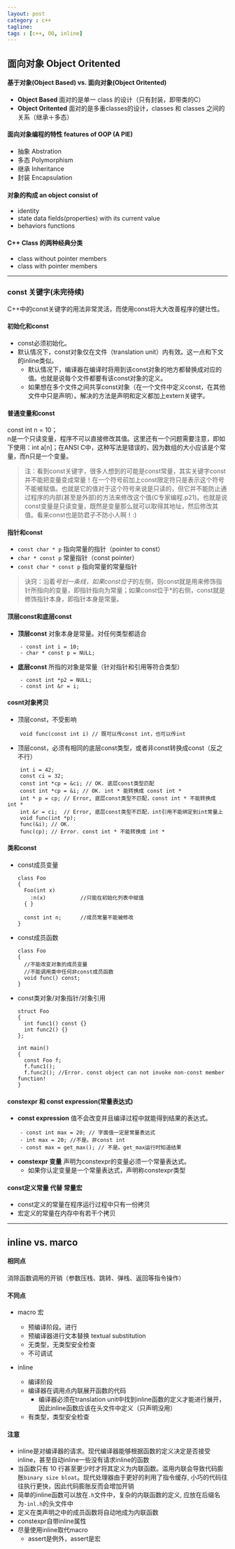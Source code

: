 ```yaml
---
layout: post
category : c++
tagline:
tags : [c++, OO, inline]
---
```



## 面向对象 Object Oritented  

#### 基于对象(Object Based) vs. 面向对象(Object Oritented)
- **Object Based** 面对的是单一 class 的设计（只有封装，即带类的C）
- **Object Oritented** 面对的是多重classes的设计，classes 和 classes 之间的关系（继承＋多态）

#### 面向对象编程的特性 features of OOP (A PIE)
- 抽象 Abstration
- 多态 Polymorphism
- 继承 Inheritance
- 封装 Encapsulation

#### 对象的构成 an object consist of
- identity
- state
	data fields(properties) with its current value
- behaviors
	functions

#### C++ Class 的两种经典分类
- class without pointer members
- class with pointer members


----
### const 关键字(未完待续)  

C++中的const关键字的用法非常灵活，而使用const将大大改善程序的健壮性。

#### 初始化和const
- const必须初始化。
- 默认情况下，const对象仅在文件（translation unit）内有效。这一点和下文的inline类似。
	- 默认情况下，编译器在编译时将用到该const对象的地方都替换成对应的值。也就是说每个文件都要有该const对象的定义。
	- 如果想在多个文件之间共享const对象（在一个文件中定义const，在其他文件中只是声明）。解决的方法是声明和定义都加上extern关键字。

#### 普通变量和const
const int n = 10；  
n是一个只读变量，程序不可以直接修改其值。这里还有一个问题需要注意，即如下使用：int a[n]；在ANSI C中，这种写法是错误的，因为数组的大小应该是个常量，而n只是一个变量。
> 注：看到const关键字，很多人想到的可能是const常量，其实关键字const并不能把变量变成常量！在一个符号前加上const限定符只是表示这个符号不能被赋值。也就是它的值对于这个符号来说是只读的，但它并不能防止通过程序的内部(甚至是外部)的方法来修改这个值(C专家编程.p21)。也就是说 const变量是只读变量，既然是变量那么就可以取得其地址，然后修改其值。看来const也是防君子不防小人啊！:)

#### 指针和const
- `const char * p` 指向常量的指针（pointer to const）
- `char * const p` 常量指针（const pointer）
- `const char * const p` 指向常量的常量指针
> 诀窍：沿着*号划一条线，如果const位于*的左侧，则const就是用来修饰指针所指向的变量，即指针指向为常量；如果const位于*的右侧，const就是修饰指针本身，即指针本身是常量。

#### 顶层const和底层const
- **顶层const** 对象本身是常量。对任何类型都适合
````
	- const int i = 10;
	- char * const p = NULL;
````
- **底层const** 所指的对象是常量（针对指针和引用等符合类型）  
````
	- const int *p2 = NULL;
	- const int &r = i;
````

#### cosnt对象拷贝
- 顶层const，不受影响  
````
	void func(const int i) // 既可以传const int，也可以传int
````

- 顶层const，必须有相同的底层const类型，或者非const转换成const（反之不行）
````
	int i = 42;
	const ci = 32;
	const int *cp = &ci; // OK. 底层const类型匹配
	const int *cp = &i; // OK. int * 能转换成 const int *
	int * p = cp; // Error, 底层const类型不匹配，const int * 不能转换成 int *
	int &r = ci;  // Error, 底层const类型不匹配，int引用不能绑定到int常量上
	void func(int *p);
	func(&i); // OK.
	func(cp); // Error. const int * 不能转换成 int *
````

#### 类和const
- const成员变量

      class Foo
      {
        Foo(int x)
          :n(x)           //只能在初始化列表中赋值   
        { }

        const int n;      //成员常量不能被修改   
      }

- const成员函数

      class Foo
      {
        //不能改变对象的成员变量
        //不能调用类中任何非const成员函数
        void func() const;        
      }

- const类对象/对象指针/对象引用

      struct Foo
      {
      	int func1() const {}
      	int func2() {}
      };

      int main()
      {
      	const Foo f;
      	f.func1();
      	f.func2(); //Error. const object can not invoke non-const member function!
      }

#### constexpr 和 const expression(常量表达式)
- **const expression** 值不会改变并且编译过程中就能得到结果的表达式。
````
	- const int max = 20; // 字面值一定是常量表达式
	- int max = 20; //不是。非const int
	- const max = get_max(); // 不是。get_max运行时知道结果
````
- **constexpr 变量** 声明为constexpr的变量必须一个常量表达式。
	- 如果你认定变量是一个常量表达式，声明称constexpr类型

#### const定义常量 代替 常量宏
  - const定义的常量在程序运行过程中只有一份拷贝
  - 宏定义的常量在内存中有若干个拷贝

----
## inline vs. marco

#### 相同点
消除函数调用的开销（参数压栈、跳转、弹栈、返回等指令操作）

#### 不同点
- macro 宏
  - 预编译阶段。进行
  - 预编译器进行文本替换 textual substitution
  - 无类型，无类型安全检查
  - 不可调试

- inline
  - 编译阶段
  - 编译器在调用点内联展开函数的代码
    - 编译器必须在translation unit中找到inline函数的定义才能进行展开，因此inline函数应该在头文件中定义（只声明没用）
  - 有类型，类型安全检查  

#### 注意
- inline是对编译器的请求。现代编译器能够根据函数的定义决定是否接受inline，甚至自动inline一些没有请求inline的函数
- 当函数只有 10 行甚至更少时才将其定义为内联函数。滥用内联会导致代码膨胀`binary size bloat`。现代处理器由于更好的利用了指令缓存, 小巧的代码往往执行更快，因此代码膨胀反而会增加开销
- 简单的inline函数可以放在`.h`文件中，复杂的内联函数的定义, 应放在后缀名为`-inl.h`的头文件中
- 定义在类声明之中的成员函数将自动地成为内联函数
- constexpr自带inline属性
- 尽量使用inline取代macro
  - assert是例外，assert是宏  
